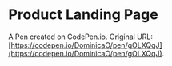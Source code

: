 # Product Landing Page

A Pen created on CodePen.io. Original URL: [https://codepen.io/DominicaO/pen/gOLXQqJ](https://codepen.io/DominicaO/pen/gOLXQqJ).


